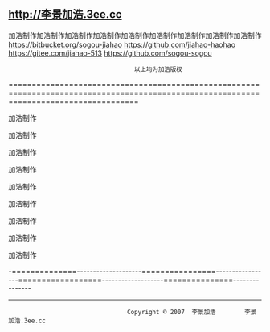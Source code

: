 http://李景加浩.3ee.cc
----------------------------------------------------------------------------------------------------------------------------------------
加浩制作加浩制作加浩制作加浩制作加浩制作加浩制作加浩制作加浩制作加浩制作
                                       https://bitbucket.org/sogou-jiahao
                                       https://github.com/jiahao-haohao
                                       https://gitee.com/jiahao-513
                                       https://github.com/sogou-sogou
                                               
                                       以上均为加浩版权
                                      


========================================================================================================================================                                                               



 加浩制作
 
 加浩制作
 
 加浩制作
 
 加浩制作
 
 加浩制作
 
 加浩制作
 
 加浩制作
 
 加浩制作
 
 加浩制作                                     
                                       
                                                                  
                                       
                                       
                                       
                                       
                                       
                                                        
                               

-==============--------------------================-----------------==================-------------------===============---------------                                                                                                                                                                                                                                                                                                                                                                                                                                                                                                                                                                                                                                                                                                                                                                                                                                                                                                                                                                                                                                                                                                                                                                                                                                                                                                                                



 
                           







 ---------------------------------------------------------------------------------------------------------------------------------------                                                                                                                    
                                                                                                       
                                                   






                                                                                                                   
                                                                                                                   
                                                                                                                   
                                                                                                                   
                                                                                                                    
                                                                                                                    
                                                                                                                    
                                                                                                                     
                                                                                                                     
                                                                                                                      
                                                                                                                       
                                                                                                                       
                                                                                                                       
                                                                                                                        
                                                                                                                         
                                                                                                                          
                                                                                                                          
                                                                                                                           
                                                                                                                           
                                                                                                                            
                                                                                                                            
                                                                                                                            
                                                                                                                             
                                                                                                                              
                                                                                                                               
                                                                                                                                
                                                                                                                                 
                                                                                                                                  
                                                                                                                                   
                                                                                                                                 
                                                                                                                                     
                                                                                                                                      
                                                                                                                                       
                                                                                                                                        
                                                                                                                                          
                                                                                                                                           
                                                                                                                                            
                                                                                                                                             
                                                                                                                                              
                                                                                                                                               
                                                                                                                                                
                                                                                                                                                 
                                                                                                                                                  
                                                                                                                                                   
                                                                                                                                                    
                                                                                                                                                     
                                                                                                                                                      
                                                                                                                                                       
                                                                                                                                                        
                                                                                                                                                         
                                                                                                                                                          
                                                                                                                                                           
                                                                                                                                                             
                                                                                                                                                              
                                                                                                                                                               
                                                                                                                                                                
                                                                                                                                                                 
                                                                                                                                                                  
                                                                                                                                                                  
                                                                                                                                                                    
                                                                                                                                                                     
                                                                                                                                                                      
                                                                                                                                                                       
                                                                                                                                                                        
                                                                                                                                                                        
                                                                                                                                                                          
                                                                                                                                                                          
                                                                                                                                                                          
                                                                                                                                                                          
                                                                                                                                                                          
                                                                                                                                                                          
                                                                                                                                                                          











 


 
 
 
 
 
 
 
 
 
 
 
 
                                               
    
    
    
    
    
    
    
    
    
    
    
    
    
    
      
       
        
         
          
           
            
             
               
                
                
                  
 
 
 
   
    
     
      
       
        
         
          
           
            
             
              
               
                
                 
                 
                  
                    

 
 
  
    
    
     
      
       
         
         
                                                      
           
            
             
              
               
                
                 
                  
                                         
                    
                     
                      
                      

 
  
   
    
     
     
      
        
        
         
          
           
            
             
              
               
               
                 
                  
                   
                    
                    
                      
                       
                       
                         
                          
                           
                            
                             
                              
                               
                              
                                 
                                  
                                  
                                   
                                     
                                      
                                        
                                       
                                       
                                         
                                          
                                           
                                            
                                             
                                               
                                              
                                                
                                                 
                                                 
                                                   
                                                    
                                                     
                                                      
                                                       
                                                        
                                     Copyright © 2007  李景加浩        李景加浩.3ee.cc                                       
